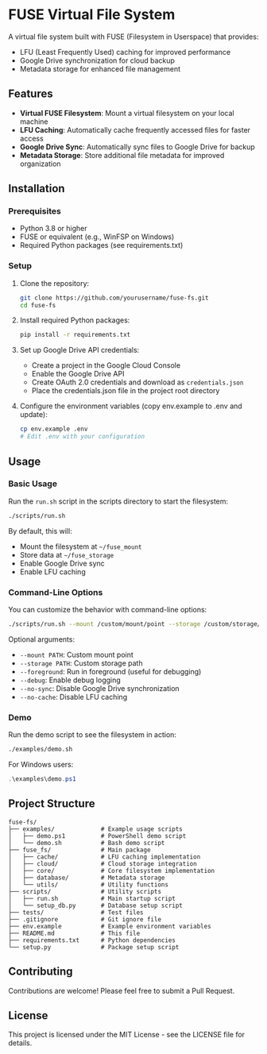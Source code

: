 # FUSE Virtual File System

A virtual file system built with FUSE (Filesystem in Userspace) that provides:
- LFU (Least Frequently Used) caching for improved performance
- Google Drive synchronization for cloud backup
- Metadata storage for enhanced file management

## Features

- **Virtual FUSE Filesystem**: Mount a virtual filesystem on your local machine
- **LFU Caching**: Automatically cache frequently accessed files for faster access
- **Google Drive Sync**: Automatically sync files to Google Drive for backup
- **Metadata Storage**: Store additional file metadata for improved organization

## Installation

### Prerequisites

- Python 3.8 or higher
- FUSE or equivalent (e.g., WinFSP on Windows)
- Required Python packages (see requirements.txt)

### Setup

1. Clone the repository:
   ```bash
   git clone https://github.com/yourusername/fuse-fs.git
   cd fuse-fs
   ```

2. Install required Python packages:
   ```bash
   pip install -r requirements.txt
   ```

3. Set up Google Drive API credentials:
   - Create a project in the Google Cloud Console
   - Enable the Google Drive API
   - Create OAuth 2.0 credentials and download as `credentials.json`
   - Place the credentials.json file in the project root directory

4. Configure the environment variables (copy env.example to .env and update):
   ```bash
   cp env.example .env
   # Edit .env with your configuration
   ```

## Usage

### Basic Usage

Run the `run.sh` script in the scripts directory to start the filesystem:

```bash
./scripts/run.sh
```

By default, this will:
- Mount the filesystem at `~/fuse_mount`
- Store data at `~/fuse_storage`
- Enable Google Drive sync
- Enable LFU caching

### Command-Line Options

You can customize the behavior with command-line options:

```bash
./scripts/run.sh --mount /custom/mount/point --storage /custom/storage/path --debug --foreground
```

Optional arguments:
- `--mount PATH`: Custom mount point
- `--storage PATH`: Custom storage path
- `--foreground`: Run in foreground (useful for debugging)
- `--debug`: Enable debug logging
- `--no-sync`: Disable Google Drive synchronization
- `--no-cache`: Disable LFU caching

### Demo

Run the demo script to see the filesystem in action:

```bash
./examples/demo.sh
```

For Windows users:

```powershell
.\examples\demo.ps1
```

## Project Structure

```
fuse-fs/
├── examples/             # Example usage scripts
│   ├── demo.ps1          # PowerShell demo script
│   └── demo.sh           # Bash demo script
├── fuse_fs/              # Main package
│   ├── cache/            # LFU caching implementation
│   ├── cloud/            # Cloud storage integration
│   ├── core/             # Core filesystem implementation
│   ├── database/         # Metadata storage
│   └── utils/            # Utility functions
├── scripts/              # Utility scripts
│   ├── run.sh            # Main startup script
│   └── setup_db.py       # Database setup script
├── tests/                # Test files
├── .gitignore            # Git ignore file
├── env.example           # Example environment variables
├── README.md             # This file
├── requirements.txt      # Python dependencies
└── setup.py              # Package setup script
```

## Contributing

Contributions are welcome! Please feel free to submit a Pull Request.

## License

This project is licensed under the MIT License - see the LICENSE file for details.